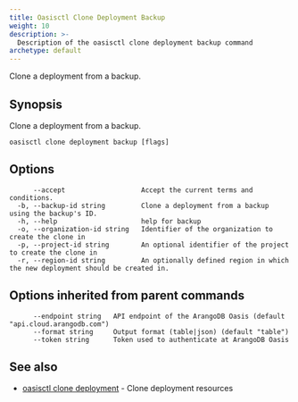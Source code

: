```yaml
---
title: Oasisctl Clone Deployment Backup
weight: 10
description: >-
  Description of the oasisctl clone deployment backup command
archetype: default
---
```

Clone a deployment from a backup.

## Synopsis

Clone a deployment from a backup.

```
oasisctl clone deployment backup [flags]
```

## Options

```
      --accept                   Accept the current terms and conditions.
  -b, --backup-id string         Clone a deployment from a backup using the backup's ID.
  -h, --help                     help for backup
  -o, --organization-id string   Identifier of the organization to create the clone in
  -p, --project-id string        An optional identifier of the project to create the clone in
  -r, --region-id string         An optionally defined region in which the new deployment should be created in.
```

## Options inherited from parent commands

```
      --endpoint string   API endpoint of the ArangoDB Oasis (default "api.cloud.arangodb.com")
      --format string     Output format (table|json) (default "table")
      --token string      Token used to authenticate at ArangoDB Oasis
```

## See also

* [oasisctl clone deployment](clone-deployment.md)	 - Clone deployment resources

